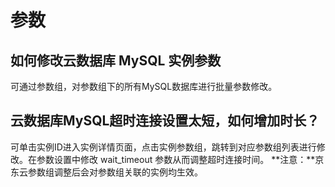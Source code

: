 # 参数

##  如何修改云数据库 MySQL 实例参数

可通过参数组，对参数组下的所有MySQL数据库进行批量参数修改。

## 云数据库MySQL超时连接设置太短，如何增加时长？

可单击实例ID进入实例详情页面，点击实例参数组，跳转到对应参数组列表进行修改。在参数设置中修改 wait_timeout 参数从而调整超时连接时间。
**注意：**京东云参数组调整后会对参数组关联的实例均生效。